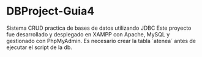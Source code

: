 # DBProject-Guia4
Sistema CRUD practica de bases de datos utilizando JDBC
Este proyecto fue desarrollado y desplegado en XAMPP con Apache, MySQL y gestionado con PhpMyAdmin.
Es necesario crear la tabla ´atenea´ antes de ejecutar el script de la db.
